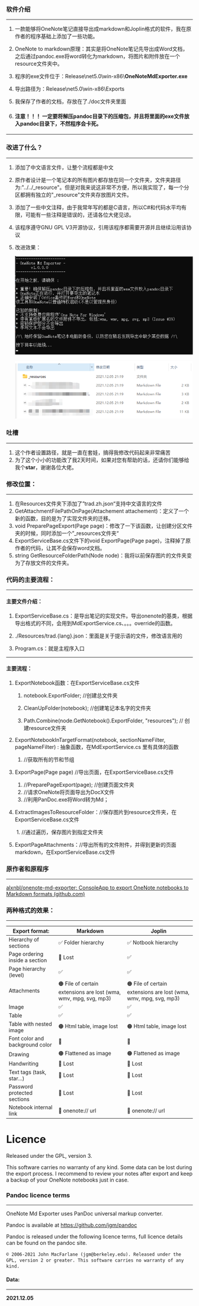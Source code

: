 ### 软件介绍

---

1. 一款能够将OneNote笔记直接导出成markdown和Joplin格式的软件，我在原作者的程序基础上添加了一些功能。

2. OneNote to markdown原理：其实是将OneNote笔记先导出成Word文档，之后通过pandoc.exe将word转化为markdown，将图片和附件放在一个resource文件夹中。

3. 程序的exe文件位于：Release\net5.0\win-x86\\**OneNoteMdExporter.exe**
   
4. 导出路径为：Release\net5.0\win-x86\\Exports
   
5. 我保存了作者的文档，存放在了./doc文件夹里面

6. #### 注意！！！ 一定要将解压pandoc目录下的压缩包，并且将里面的exe文件放入pandoc目录下，不然程序会卡死。

---


### 改进了什么？

---

1. 添加了中文语言文件，让整个流程都是中文

2. 原作者设计是一个笔记本的所有图片都存放在同一个文件夹，文件夹路径为:"../../\_resource"。但是对我来说这非常不方便，所以我实现了，每一个分区都拥有独立的"_resource"文件夹存放图片文件。

3. 添加了一些中文注释，由于我常年写的都是C语言，所以C#和代码水平均有限，可能有一些注释是错误的，还请各位大佬见谅。

4. 该程序遵守GNU GPL V3开源协议，引用该程序都需要开源并且继续沿用该协议

5. 改进效果：

   ![image1](_resources/image1.png)

   ![image2](_resources/image2.png)

### 吐槽
---
1. 这个作者设置路径，就是一直在套娃，搞得我修改代码起来非常痛苦
2. 为了这个小小的功能改了我2天时间，如果对您有帮助的话，还请你们能够给我个**star**，谢谢各位大佬。

### 修改位置：

---

1.  在Resources文件夹下添加了”trad.zh.json“支持中文语言的文件
2.  GetAttachmentFilePathOnPage(Attachement attachement)：定义了一个新的函数，目的是为了实现文件夹的迁移。
3.  void PreparePageExport(Page page)：修改了一下该函数，让创建分区文件夹的时候，同时添加一个”\_resources文件夹“
4.  ExportServiceBase.cs文件下的void ExportPage(Page page)，注释掉了原作者的代码，让其不会保存word文档。
5.  string GetResourceFolderPath(Node node)：我将以前保存图片的文件夹变为了存放文件的文件夹。

### 代码的主要流程：

---

#### 	主要文件介绍：

1. ExportServiceBase.cs：是导出笔记的实现文件。导出onenote的基类，根据导出格式的不同，会用到MdExportService.cs、。。。override的函数。

2. ./Resources/trad.{lang}.json：里面是关于提示语的文件，修改语言用的

3. Program.cs：就是主程序入口

---
   #### 主要流程：

   1.  ExportNotebook函数：在ExportServiceBase.cs文件

       1.  notebook.ExportFolder; //创建总文件夹

       2.  CleanUpFolder(notebook); //创建笔记本名字的文件夹

       3.  Path.Combine(node.GetNotebook().ExportFolder, "resources"); // 创建resource文件夹

   2.  ExportNotebookInTargetFormat(notebook, sectionNameFilter, pageNameFilter) : 抽象函数，在MdExportService.cs 里有具体的函数

       1. //获取所有的节和节组

   3. ExportPage(Page page) //导出页面，在ExportServiceBase.cs文件

      1. //PreparePageExport(page); //创建页面文件夹
      2. //请求OneNote将页面导出为DocX文件
      3. //利用PanDoc.exe将Word转为Md；

   4. ExtractImagesToResourceFolder：//保存图片到resource文件夹，在ExportServiceBase.cs文件

      ​	1. //通过遍历，保存图片到指定文件夹

   5. ExportPageAttachments：//导出所有的文件附件，并得到更新的页面markdown，在ExportServiceBase.cs文件


### 原作者和原程序

---

[alxnbl/onenote-md-exporter: ConsoleApp to export OneNote notebooks to Markdown formats (github.com)](https://github.com/alxnbl/onenote-md-exporter)

### 两种格式的效果：

---

| Export format:                  | Markdown                                                     | Joplin                                                       |
| ------------------------------- | ------------------------------------------------------------ | ------------------------------------------------------------ |
| Hierarchy of sections           | ✅ Folder hierarchy                                           | ✅ Notbook hierarchy                                          |
| Page ordering inside a section  | 🔴 Lost                                                       | ✅                                                            |
| Page hierarchy (level)          | ✅                                                            | ✅                                                            |
| Attachments                     | 🟠 File of certain extensions are lost (wma, wmv, mpg, svg, mp3) | 🟠 File of certain extensions are lost (wma, wmv, mpg, svg, mp3) |
| Image                           | ✅                                                            | ✅                                                            |
| Table                           | ✅                                                            | ✅                                                            |
| Table with nested image         | 🟠 Html table, image lost                                     | 🟠 Html table, image lost                                     |
| Font color and background color | 🔴                                                            | 🔴                                                            |
| Drawing                         | 🟠 Flattened as image                                         | 🟠 Flattened as image                                         |
| Handwriting                     | 🔴 Lost                                                       | 🔴 Lost                                                       |
| Text tags (task, star...)       | 🔴 Lost                                                       | 🔴 Lost                                                       |
| Password protected sections     | 🔴 Lost                                                       | 🔴 Lost                                                       |
| Notebook internal link          | 🔴 onenote:// url                                             | 🔴 onenote:// url                                             |

# Licence

Released under the GPL, version 3.

This software carries no warranty of any kind. Some data can be lost during the export process. I recommend to review your notes after export and keep a backup of your OneNote notebooks just in case.

### Pandoc licence terms

---

OneNote Md Exporter uses PanDoc universal markup converter.

Pandoc is available at https://github.com/jgm/pandoc

Pandoc is released under the following licence terms, full licence details can be found on the pandoc site.

```
© 2006-2021 John MacFarlane (jgm@berkeley.edu). Released under the GPL, version 2 or greater. This software carries no warranty of any kind.
```

#### Data:

---

**2021.12.05**







